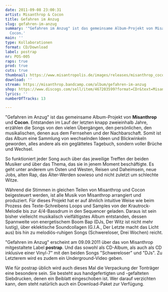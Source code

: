 ```yaml
---
date: 2011-09-08 23:00:31
artist: Misanthrop & Cocon
title: Gefahren im Anzug
slug: gefahren-im-anzug
summary: '"Gefahren im Anzug" ist das gemeinsame Album-Projekt von Misanthrop und
  Cocon.'
main: ''
type: Kollaborationen
format: CD/Download
label: postrap
nr: POS-005
raps: true
prod: true
cuts: true
thumbnail: https://www.misantropolis.de/images/releases/misanthrop_cocon_-_gefahren_im_anzug.jpg
download: ''
stream: https://misanthrop.bandcamp.com/album/gefahren-im-anzug
shop: https://www.discogs.com/sell/item/467203599?format=CDr&text=Misanthrop-2-Und-Cocon-Gefahren-Im-Anzug
lyrics: ''
numberOfTracks: 13

---
```


"Gefahren im Anzug" ist das gemeinsame Album-Projekt von **Misanthrop** und **Cocon**. Entstanden im Lauf der letzten knapp zweieinhalb Jahre, erzählen die Songs von den vielen Übergängen, den persönlichen, den musikalischen, denen aus dem Fernsehen und der Nachbarschaft. Somit ist das Album eine Sammlung von wechselnden Ideen und Blickwinkeln geworden, alles andere als ein geglättetes Tagebuch, sondern voller Brüche und Wechsel.

So funktioniert jeder Song auch über das jeweilige Treffen der beiden Musiker und über das Thema, das sie in jenem Moment beschäftigte. Es geht unter anderem um Osten und Westen, Reisen und Daheimsein, neue Jobs, alten Rap, das Älter-Werden sowieso und nicht zuletzt um schlechte Witze.

Während die Stimmen in gleichen Teilen von Misanthrop und Cocon beigesteuert werden, ist alle Musik von Misanthrop arrangiert und produziert. Für dieses Projekt hat er auf ähnlich intuitive Weise wie beim Prozess des Texte-Schreibens Loops und Samples von der Krautrock-Melodie bis zur 4/4-Bassdrum in den Sequencer geladen. Daraus ist sein bisher vielleicht musikalisch vielfältigstes Album entstanden, dessen Spannweite von energetischem Boom Bap (DJs, Der Witz ist nicht mehr lustig), über eklektische Soundcollagen (G.I.A., Der Letzte macht das Licht aus) bis hin zu melodiös-ruhigen Songs (Schwereloser, Drei Wochen) reicht.

"Gefahren im Anzug" erscheint am 09.09.2011 über das von Misanthrop mitgestaltete Label **postrap**. Und das sowohl als CD-Album, als auch als CD inklusive einer Vinyl-7" mit den beiden Songs "Schwereloser" und "DJs". Zu Letzterem wird es zudem ein Underground-Video geben.

Wie für postrap üblich wird auch dieses Mal die Verpackung der Tonträger eine besondere sein. Sie besteht aus handgefertigten und -gefalteten Siebdrucken, denen ein Beiblatt eingeschoben ist. Wer darauf verzichten kann, dem steht natürlich auch ein Download-Paket zur Verfügung.
